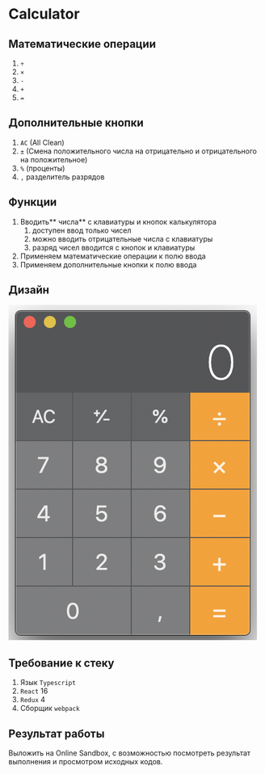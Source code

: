 # Calculator
## Математические операции
1. `÷`
2. `×`
3. `-`
4. `+`
5. `=`


## Дополнительные кнопки
1. `AC` (All Clean)
1. `±` (Смена положительного числа на отрицательно и отрицательного на положительное)
1. `%` (проценты)
1. `,` разделитель разрядов

## Функции
1. Вводить** числа** с клавиатуры и кнопок калькулятора
	1. доступен ввод только чисел
	2. можно вводить отрицательные числа с клавиатуры
	3. разряд чисел вводится с кнопок и клавиатуры
1. Применяем математические операции к полю ввода
2. Применяем дополнительные кнопки к полю ввода

## Дизайн
![Calculator Image](https://github.com/xrav/homework/blob/master/design.png)


## Требование к стеку
1. Язык `Typescript`
1. `React` 16
1. `Redux` 4
1. Сборщик `webpack`

## Результат работы
Выложить на  Online Sandbox, с возможностью посмотреть результат выполнения и просмотром исходных кодов.
